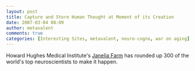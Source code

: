 ```yaml
---
layout: post
title: Capture and Store Human Thought at Moment of its Creation
date: 2007-03-04 08:09
author: metavalent
comments: true
categories: [Interesting Sites, metavalent, neuro-cogno, war on aging]
---
```

<a href="http://www.hhmi.org/janelia/" title="external link"></a>Howard Hughes Medical Institute's <a href="http://www.hhmi.org/janelia/" target="_blank">Janelia Farm</a> has rounded up 300 of the world's top neuroscientists to make it happen.
